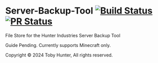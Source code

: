 # Server-Backup-Tool [![Build Status](https://github.com/LegendarySpork9/Server-Backup-Tool/actions/workflows/Commit.yml/badge.svg?event=push)](https://github.com/LegendarySpork9/Server-Backup-Tool/actions/workflows/Commit.yml) [![PR Status](https://github.com/LegendarySpork9/Server-Backup-Tool/actions/workflows/Pull%20Request.yml/badge.svg?event=pull_request)](https://github.com/LegendarySpork9/Server-Backup-Tool/actions/workflows/Pull%20Request.yml)
File Store for the Hunter Industries Server Backup Tool

Guide Pending. Currently supports Minecraft only.

Copyright © 2024 Toby Hunter, All rights reserved.
